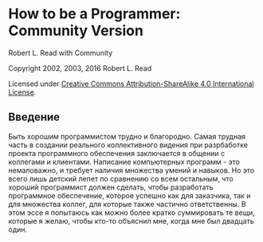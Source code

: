 # How to be a Programmer: Community Version
[//]: # (Version:1.0.0)
Robert L. Read with Community

Copyright 2002, 2003, 2016 Robert L. Read

Licensed under [Creative Commons Attribution-ShareAlike 4.0 International License](http://creativecommons.org/licenses/by-sa/4.0/).

## Введение
Быть хорошим программистом трудно и благородно. Самая трудная часть в создании реального коллективного видения при разрбаботке проекта программного обеспечения заключается в общении с коллегами и клиентами. Написание компьютерных программ - это немаловажно, и требует наличия множества умений и навыков. Но это всего лишь детский лепет по сравнению со всем остальным, что хороший программист должен сделать, чтобы разработать программное обеспечение, которое успешно как для заказчика, так и для множества коллег, для которые также частично ответственны. В этом эссе я попытаюсь как можно более кратко суммировать те вещи, которые я желаю, чтобы кто-то объяснил мне, когда мне был двадцать один.
